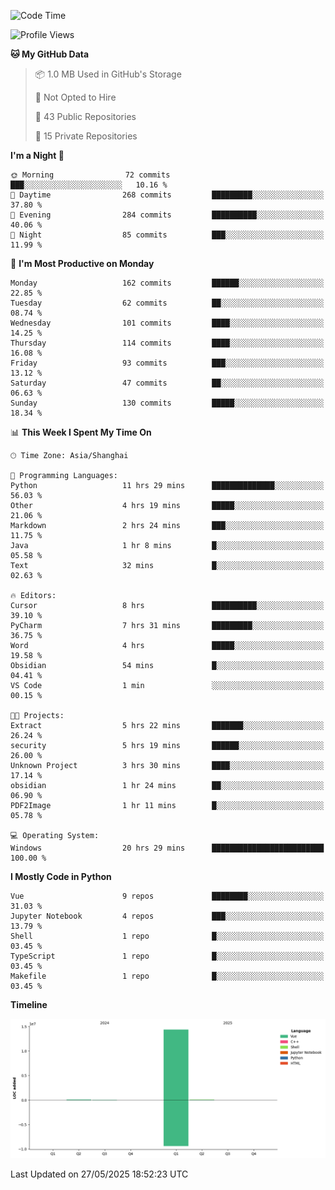 <!--START_SECTION:waka-->
![Code Time](http://img.shields.io/badge/Code%20Time-305%20hrs%2025%20mins-blue)

![Profile Views](http://img.shields.io/badge/Profile%20Views-31-blue)

**🐱 My GitHub Data** 

> 📦 1.0 MB Used in GitHub's Storage 
 > 
> 🚫 Not Opted to Hire
 > 
> 📜 43 Public Repositories 
 > 
> 🔑 15 Private Repositories 
 > 
**I'm a Night 🦉** 

```text
🌞 Morning                72 commits          ███░░░░░░░░░░░░░░░░░░░░░░   10.16 % 
🌆 Daytime                268 commits         █████████░░░░░░░░░░░░░░░░   37.80 % 
🌃 Evening                284 commits         ██████████░░░░░░░░░░░░░░░   40.06 % 
🌙 Night                  85 commits          ███░░░░░░░░░░░░░░░░░░░░░░   11.99 % 
```
📅 **I'm Most Productive on Monday** 

```text
Monday                   162 commits         ██████░░░░░░░░░░░░░░░░░░░   22.85 % 
Tuesday                  62 commits          ██░░░░░░░░░░░░░░░░░░░░░░░   08.74 % 
Wednesday                101 commits         ████░░░░░░░░░░░░░░░░░░░░░   14.25 % 
Thursday                 114 commits         ████░░░░░░░░░░░░░░░░░░░░░   16.08 % 
Friday                   93 commits          ███░░░░░░░░░░░░░░░░░░░░░░   13.12 % 
Saturday                 47 commits          ██░░░░░░░░░░░░░░░░░░░░░░░   06.63 % 
Sunday                   130 commits         █████░░░░░░░░░░░░░░░░░░░░   18.34 % 
```


📊 **This Week I Spent My Time On** 

```text
🕑︎ Time Zone: Asia/Shanghai

💬 Programming Languages: 
Python                   11 hrs 29 mins      ██████████████░░░░░░░░░░░   56.03 % 
Other                    4 hrs 19 mins       █████░░░░░░░░░░░░░░░░░░░░   21.06 % 
Markdown                 2 hrs 24 mins       ███░░░░░░░░░░░░░░░░░░░░░░   11.75 % 
Java                     1 hr 8 mins         █░░░░░░░░░░░░░░░░░░░░░░░░   05.58 % 
Text                     32 mins             █░░░░░░░░░░░░░░░░░░░░░░░░   02.63 % 

🔥 Editors: 
Cursor                   8 hrs               ██████████░░░░░░░░░░░░░░░   39.10 % 
PyCharm                  7 hrs 31 mins       █████████░░░░░░░░░░░░░░░░   36.75 % 
Word                     4 hrs               █████░░░░░░░░░░░░░░░░░░░░   19.58 % 
Obsidian                 54 mins             █░░░░░░░░░░░░░░░░░░░░░░░░   04.41 % 
VS Code                  1 min               ░░░░░░░░░░░░░░░░░░░░░░░░░   00.15 % 

🐱‍💻 Projects: 
Extract                  5 hrs 22 mins       ███████░░░░░░░░░░░░░░░░░░   26.24 % 
security                 5 hrs 19 mins       ██████░░░░░░░░░░░░░░░░░░░   26.00 % 
Unknown Project          3 hrs 30 mins       ████░░░░░░░░░░░░░░░░░░░░░   17.14 % 
obsidian                 1 hr 24 mins        ██░░░░░░░░░░░░░░░░░░░░░░░   06.90 % 
PDF2Image                1 hr 11 mins        █░░░░░░░░░░░░░░░░░░░░░░░░   05.78 % 

💻 Operating System: 
Windows                  20 hrs 29 mins      █████████████████████████   100.00 % 
```

**I Mostly Code in Python** 

```text
Vue                      9 repos             ████████░░░░░░░░░░░░░░░░░   31.03 % 
Jupyter Notebook         4 repos             ███░░░░░░░░░░░░░░░░░░░░░░   13.79 % 
Shell                    1 repo              █░░░░░░░░░░░░░░░░░░░░░░░░   03.45 % 
TypeScript               1 repo              █░░░░░░░░░░░░░░░░░░░░░░░░   03.45 % 
Makefile                 1 repo              █░░░░░░░░░░░░░░░░░░░░░░░░   03.45 % 
```



**Timeline**

![Lines of Code chart](https://raw.githubusercontent.com/White1943/White1943/main/assets/bar_graph.png)


 Last Updated on 27/05/2025 18:52:23 UTC
<!--END_SECTION:waka-->
